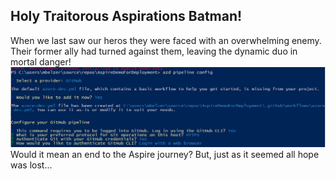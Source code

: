 ## Holy Traitorous Aspirations Batman!

When we last saw our heros they were faced with an overwhelming enemy.  Their former ally had turned against them, leaving the dynamic duo in mortal danger!  
![Screen Shot](/assets/aspirecicd1.png)
Would it mean an end to the Aspire journey?  But, just as it seemed all hope was lost...

